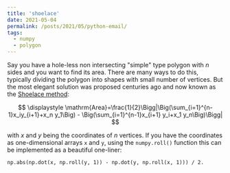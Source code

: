 ```yaml
---
title: 'shoelace'
date: 2021-05-04
permalink: /posts/2021/05/python-email/
tags:
  - numpy
  - polygon
---
```

Say you have a hole-less non intersecting "simple" type polygon with $n$ sides and you want to find its area. There are many ways to do this, typically dividing the polygon into shapes with small number of vertices. But the most elegant solution was proposed centuries ago and now known as the [Shoelace method](https://en.wikipedia.org/wiki/Shoelace_formula):

$$
\displaystyle \mathrm{Area}=\frac{1}{2}\Bigg|\Big(\sum_{i=1}^{n-1}x_iy_{i+1}+x_n y_1\Big) - \Big(\sum_{i=1}^{n-1}x_{i+1} y_i+x_1 y_n\Big)\Bigg|
$$

with $x$ and $y$ being the coordinates of $n$ vertices. If you have the coordinates as one-dimensional arrays <code>x</code> and <code>y</code>, using the <code>numpy.roll()</code> function this can be implemented as a beautiful one-liner:

```
np.abs(np.dot(x, np.roll(y, 1)) - np.dot(y, np.roll(x, 1))) / 2.
```
